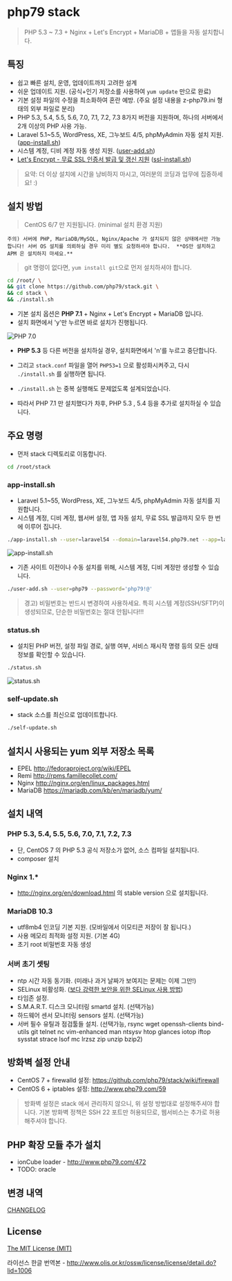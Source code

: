 # php79 stack

> PHP 5.3 ~ 7.3 + Nginx + Let's Encrypt + MariaDB + 앱들을 자동 설치합니다.


## 특징

- 쉽고 빠른 설치, 운영, 업데이트까지 고려한 설계
- 쉬운 업데이트 지원.  (공식+인기 저장소를 사용하여 `yum update` 만으로 완료)
- 기본 설정 파일의 수정을 최소화하여 혼란 예방.  (주요 설정 내용을 z-php79.ini 형태의 외부 파일로 분리)
- PHP 5.3, 5.4, 5.5, 5.6, 7.0, 7.1, 7.2, 7.3 8가지 버전을 지원하며, 하나의 서버에서 2개 이상의 PHP 사용 가능.
- Laravel 5.1~5.5, WordPress, XE, 그누보드 4/5, phpMyAdmin 자동 설치 지원.  ([app-install.sh](app-install.sh))
- 시스템 계정, 디비 계정 자동 생성 지원.  ([user-add.sh](user-add.sh))
- [Let's Encrypt - 무료 SSL 인증서 발급 및 갱신 지원](https://github.com/php79/stack/wiki/letsencrypt)  ([ssl-install.sh](ssl-install.sh))

> 요약: 더 이상 설치에 시간을 낭비하지 마시고, 여러분의 코딩과 업무에 집중하세요! :)


## 설치 방법

> CentOS 6/7 만 지원됩니다.  (minimal 설치 환경 지원)


`주의) 서버에 PHP, MariaDB/MySQL, Nginx/Apache 가 설치되지 않은 상태에서만 가능합니다!
서버 OS 설치를 의뢰하실 경우 미리 별도 요청하셔야 합니다.  **OS만 설치하고 APM 은 설치하지 마세요.**`

> git 명령이 없다면, `yum install git`으로 먼저 설치하셔야 합니다.

```bash
cd /root/ \
&& git clone https://github.com/php79/stack.git \
&& cd stack \
&& ./install.sh
```

- 기본 설치 옵션은 **PHP 7.1** + Nginx + Let's Encrypt + MariaDB 입니다.
 - 설치 화면에서 'y'만 누르면 바로 설치가 진행됩니다.

![PHP 7.0](http://www.php79.com/wp-content/uploads/2016/04/2016-04-02-113049.png)

- **PHP 5.3** 등 다른 버전을 설치하실 경우, 설치화면에서 'n'를 누르고 중단합니다.
 - 그리고 `stack.conf` 파일을 열어 `PHP53=1` 으로 활성화시켜주고, 다시 `./install.sh` 를 실행하면 됩니다.

- `./install.sh` 는 중복 실행해도 문제없도록 설계되었습니다.
 - 따라서 PHP 7.1 만 설치했다가 차후, PHP 5.3 , 5.4 등을 추가로 설치하실 수 있습니다.


## 주요 명령

- 먼저 stack 디렉토리로 이동합니다.

```bash
cd /root/stack
```

### app-install.sh

- Laravel 5.1~55, WordPress, XE, 그누보드 4/5, phpMyAdmin 자동 설치를 지원합니다.
 - 시스템 계정, 디비 계정, 웹서버 설정, 앱 자동 설치, 무료 SSL 발급까지 모두 한 번에 이루어 집니다.

```bash
./app-install.sh --user=laravel54 --domain=laravel54.php79.net --app=laravel54 --php=71 --ssl
```
 
![app-install.sh](https://www.php79.com/wp-content/uploads/2017/09/2017-09-16-162611.png)


- 기존 사이트 이전이나 수동 설치를 위해, 시스템 계정, 디비 계정만 생성할 수 있습니다.

```bash
./user-add.sh --user=php79 --password='php79!@'
```

> 경고) 비밀번호는 반드시 변경하여 사용하세요.  특히 시스템 계정(SSH/SFTP)이 생성되므로, 단순한 비밀번호는 절대 안됩니다!!!


### status.sh

- 설치된 PHP 버전, 설정 파일 경로, 실행 여부, 서비스 재시작 명령 등의 모든 상태 정보를 확인할 수 있습니다.

```bash
./status.sh
```

![status.sh](http://www.php79.com/wp-content/uploads/2016/04/2016-04-02-113610.png)

### self-update.sh

- stack 소스를 최신으로 업데이트합니다.

```bash
./self-update.sh
```


## 설치시 사용되는 yum 외부 저장소 목록

- EPEL    http://fedoraproject.org/wiki/EPEL
- Remi    http://rpms.famillecollet.com/
- Nginx   http://nginx.org/en/linux_packages.html
- MariaDB https://mariadb.com/kb/en/mariadb/yum/


## 설치 내역

### PHP 5.3, 5.4, 5.5, 5.6, 7.0, 7.1, 7.2, 7.3
- 단, CentOS 7 의 PHP 5.3 공식 저장소가 없어, 소스 컴파일 설치됩니다.
- composer 설치

### Nginx 1.*
 - http://nginx.org/en/download.html 의 stable version 으로 설치됩니다. 

### MariaDB 10.3
 - utf8mb4 인코딩 기본 지원.  (모바일에서 이모티콘 저장이 잘 됩니다.)
 - 사용 메모리 최적화 설정 지원. (기본 4G)
 - 초기 root 비밀번호 자동 생성

### 서버 초기 셋팅
 - ntp 시간 자동 동기화.   (미래나 과거 날짜가 보여지는 문제는 이제 그만!)
 - SELinux 비활성화.  ([보다 강력한 보안을 위한 SELinux 사용 방법](https://lesstif.gitbooks.io/security-best-practice/content/selinux.html))
 - 타임존 설정.
 - S.M.A.R.T. 디스크 모니터링 smartd 설치. (선택가능)
 - 하드웨어 센서 모니터링 sensors 설치. (선택가능)
 - 서버 필수 유틸과 점검툴들 설치. (선택가능, rsync wget openssh-clients bind-utils git telnet nc vim-enhanced man
    ntsysv htop glances iotop iftop sysstat strace lsof mc lrzsz zip unzip bzip2)

## 방화벽 설정 안내
- CentOS 7 + firewalld 설정: https://github.com/php79/stack/wiki/firewall
- CentOS 6 + iptables 설정: http://www.php79.com/59
> 방화벽 설정은 stack 에서 관리하지 않으니, 위 설정 방법대로 설정해주셔야 합니다.
> 기본 방화벽 정책은 SSH 22 포트만 허용되므로, 웹서비스는 추가로 허용해주셔야 합니다.

## PHP 확장 모듈 추가 설치

- ionCube loader - http://www.php79.com/472
- TODO: oracle

## 변경 내역

[CHANGELOG](CHANGELOG.md)

## License

[The MIT License (MIT)](LICENSE.md)

라이선스 한글 번역본 - http://www.olis.or.kr/ossw/license/license/detail.do?lid=1006
